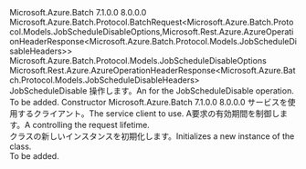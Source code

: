 <Type Name="JobScheduleDisableBatchRequest" FullName="Microsoft.Azure.Batch.Protocol.BatchRequests.JobScheduleDisableBatchRequest">
  <TypeSignature Language="C#" Value="public class JobScheduleDisableBatchRequest : Microsoft.Azure.Batch.Protocol.BatchRequest&lt;Microsoft.Azure.Batch.Protocol.Models.JobScheduleDisableOptions,Microsoft.Rest.Azure.AzureOperationHeaderResponse&lt;Microsoft.Azure.Batch.Protocol.Models.JobScheduleDisableHeaders&gt;&gt;" />
  <TypeSignature Language="ILAsm" Value=".class public auto ansi beforefieldinit JobScheduleDisableBatchRequest extends Microsoft.Azure.Batch.Protocol.BatchRequest`2&lt;class Microsoft.Azure.Batch.Protocol.Models.JobScheduleDisableOptions, class Microsoft.Rest.Azure.AzureOperationHeaderResponse`1&lt;class Microsoft.Azure.Batch.Protocol.Models.JobScheduleDisableHeaders&gt;&gt;" />
  <TypeSignature Language="DocId" Value="T:Microsoft.Azure.Batch.Protocol.BatchRequests.JobScheduleDisableBatchRequest" />
  <TypeSignature Language="VB.NET" Value="Public Class JobScheduleDisableBatchRequest&#xA;Inherits BatchRequest(Of JobScheduleDisableOptions, AzureOperationHeaderResponse(Of JobScheduleDisableHeaders))" />
  <TypeSignature Language="F#" Value="type JobScheduleDisableBatchRequest = class&#xA;    inherit BatchRequest&lt;JobScheduleDisableOptions, AzureOperationHeaderResponse&lt;JobScheduleDisableHeaders&gt;&gt;" />
  <AssemblyInfo>
    <AssemblyName>Microsoft.Azure.Batch</AssemblyName>
    <AssemblyVersion>7.1.0.0</AssemblyVersion>
    <AssemblyVersion>8.0.0.0</AssemblyVersion>
  </AssemblyInfo>
  <Base>
    <BaseTypeName>Microsoft.Azure.Batch.Protocol.BatchRequest&lt;Microsoft.Azure.Batch.Protocol.Models.JobScheduleDisableOptions,Microsoft.Rest.Azure.AzureOperationHeaderResponse&lt;Microsoft.Azure.Batch.Protocol.Models.JobScheduleDisableHeaders&gt;&gt;</BaseTypeName>
    <BaseTypeArguments>
      <BaseTypeArgument TypeParamName="TOptions">Microsoft.Azure.Batch.Protocol.Models.JobScheduleDisableOptions</BaseTypeArgument>
      <BaseTypeArgument TypeParamName="TResponse">Microsoft.Rest.Azure.AzureOperationHeaderResponse&lt;Microsoft.Azure.Batch.Protocol.Models.JobScheduleDisableHeaders&gt;</BaseTypeArgument>
    </BaseTypeArguments>
  </Base>
  <Interfaces />
  <Docs>
    <summary>
            <span data-ttu-id="aa03e-101"><see cref="T:Microsoft.Azure.Batch.Protocol.IBatchRequest" /> JobScheduleDisable 操作します。</span><span class="sxs-lookup"><span data-stu-id="aa03e-101">An <see cref="T:Microsoft.Azure.Batch.Protocol.IBatchRequest" /> for the JobScheduleDisable operation.</span></span>
            </summary>
    <remarks>To be added.</remarks>
  </Docs>
  <Members>
    <Member MemberName=".ctor">
      <MemberSignature Language="C#" Value="public JobScheduleDisableBatchRequest (Microsoft.Azure.Batch.Protocol.BatchServiceClient serviceClient, System.Threading.CancellationToken cancellationToken);" />
      <MemberSignature Language="ILAsm" Value=".method public hidebysig specialname rtspecialname instance void .ctor(class Microsoft.Azure.Batch.Protocol.BatchServiceClient serviceClient, valuetype System.Threading.CancellationToken cancellationToken) cil managed" />
      <MemberSignature Language="DocId" Value="M:Microsoft.Azure.Batch.Protocol.BatchRequests.JobScheduleDisableBatchRequest.#ctor(Microsoft.Azure.Batch.Protocol.BatchServiceClient,System.Threading.CancellationToken)" />
      <MemberSignature Language="F#" Value="new Microsoft.Azure.Batch.Protocol.BatchRequests.JobScheduleDisableBatchRequest : Microsoft.Azure.Batch.Protocol.BatchServiceClient * System.Threading.CancellationToken -&gt; Microsoft.Azure.Batch.Protocol.BatchRequests.JobScheduleDisableBatchRequest" Usage="new Microsoft.Azure.Batch.Protocol.BatchRequests.JobScheduleDisableBatchRequest (serviceClient, cancellationToken)" />
      <MemberType>Constructor</MemberType>
      <AssemblyInfo>
        <AssemblyName>Microsoft.Azure.Batch</AssemblyName>
        <AssemblyVersion>7.1.0.0</AssemblyVersion>
        <AssemblyVersion>8.0.0.0</AssemblyVersion>
      </AssemblyInfo>
      <Parameters>
        <Parameter Name="serviceClient" Type="Microsoft.Azure.Batch.Protocol.BatchServiceClient" />
        <Parameter Name="cancellationToken" Type="System.Threading.CancellationToken" />
      </Parameters>
      <Docs>
        <param name="serviceClient"><span data-ttu-id="aa03e-102">サービスを使用するクライアント。</span><span class="sxs-lookup"><span data-stu-id="aa03e-102">The service client to use.</span></span></param>
        <param name="cancellationToken"><span data-ttu-id="aa03e-103">A<see cref="T:System.Threading.CancellationToken" />要求の有効期間を制御します。</span><span class="sxs-lookup"><span data-stu-id="aa03e-103">A <see cref="T:System.Threading.CancellationToken" /> controlling the request lifetime.</span></span></param>
        <summary>
            <span data-ttu-id="aa03e-104"><see cref="T:Microsoft.Azure.Batch.Protocol.BatchRequests.JobScheduleDisableBatchRequest" /> クラスの新しいインスタンスを初期化します。</span><span class="sxs-lookup"><span data-stu-id="aa03e-104">Initializes a new instance of the <see cref="T:Microsoft.Azure.Batch.Protocol.BatchRequests.JobScheduleDisableBatchRequest" /> class.</span></span>
            </summary>
        <remarks>To be added.</remarks>
      </Docs>
    </Member>
  </Members>
</Type>